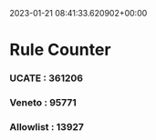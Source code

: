 2023-01-21 08:41:33.620902+00:00
# Rule Counter 
 ### UCATE : 361206

 ### Veneto : 95771

 ### Allowlist : 13927